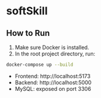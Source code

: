 # softSkill

## How to Run

1. Make sure Docker is installed.
2. In the root project directory, run:

```bash
docker-compose up --build
```

- Frontend: http://localhost:5173
- Backend: http://localhost:5000
- MySQL: exposed on port 3306
